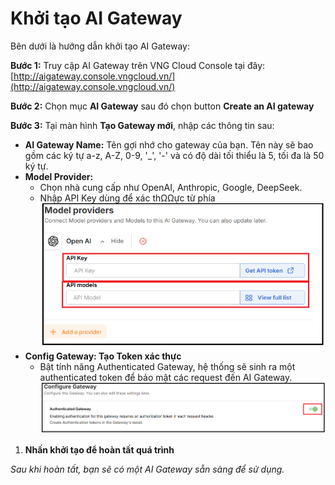# Khởi tạo AI Gateway

Bên dưới là hướng dẫn khởi tạo AI Gateway:

**Bước 1:** Truy cập AI Gateway trên VNG Cloud Console tại đây: [http://aigateway.console.vngcloud.vn/](http://aigateway.console.vngcloud.vn/)

**Bước 2:** Chọn mục **AI Gateway** sau đó chọn button **Create an AI gateway**

**Bước 3:** Tại màn hình **Tạo Gateway mới**, nhập các thông tin sau:

* **AI Gateway Name:** Tên gợi nhớ cho gateway của bạn. Tên này sẽ bao gồm các ký tự a-z, A-Z, 0-9, '\_', '-' và có độ dài tối thiểu là 5, tối đa là 50 ký tự.
* **Model Provider:**&#x20;
  * Chọn nhà cung cấp như OpenAI, Anthropic, Google, DeepSeek.
  * Nhập API Key dùng để xác thΩΩực từ phía  ![](../../../.gitbook/assets/m_p.png)
* **Config Gateway: Tạo Token xác thực**
  * Bật tính năng Authenticated Gateway, hệ thống sẽ sinh ra một authenticated token để bảo mật các request đến AI Gateway. ![](<../../../.gitbook/assets/m_p (1).png>)

1. **Nhấn khởi tạo để hoàn tất quá trình**

_Sau khi hoàn tất, bạn sẽ có một AI Gateway sẵn sàng để sử dụng._

